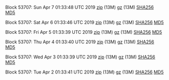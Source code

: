 Block 53707: Sun Apr  7 01:33:48 UTC 2019 [zip](https://files.01coin.io/testnet/2019-04-07/bootstrap.dat.zip) (13M) [gz](https://files.01coin.io/testnet/2019-04-07/bootstrap.dat.tar.gz) (13M) [SHA256](https://files.01coin.io/testnet/2019-04-07/sha256.txt) [MD5](https://files.01coin.io/testnet/2019-04-07/md5.txt)

Block 53707: Sat Apr  6 01:33:46 UTC 2019 [zip](https://files.01coin.io/testnet/2019-04-06/bootstrap.dat.zip) (13M) [gz](https://files.01coin.io/testnet/2019-04-06/bootstrap.dat.tar.gz) (13M) [SHA256](https://files.01coin.io/testnet/2019-04-06/sha256.txt) [MD5](https://files.01coin.io/testnet/2019-04-06/md5.txt)

Block 53707: Fri Apr  5 01:33:39 UTC 2019 [zip](https://files.01coin.io/testnet/2019-04-05/bootstrap.dat.zip) (13M) [gz](https://files.01coin.io/testnet/2019-04-05/bootstrap.dat.tar.gz) (13M) [SHA256](https://files.01coin.io/testnet/2019-04-05/sha256.txt) [MD5](https://files.01coin.io/testnet/2019-04-05/md5.txt)

Block 53707: Thu Apr  4 01:33:40 UTC 2019 [zip](https://files.01coin.io/testnet/2019-04-04/bootstrap.dat.zip) (13M) [gz](https://files.01coin.io/testnet/2019-04-04/bootstrap.dat.tar.gz) (13M) [SHA256](https://files.01coin.io/testnet/2019-04-04/sha256.txt) [MD5](https://files.01coin.io/testnet/2019-04-04/md5.txt)

Block 53707: Wed Apr  3 01:33:39 UTC 2019 [zip](https://files.01coin.io/testnet/2019-04-03/bootstrap.dat.zip) (13M) [gz](https://files.01coin.io/testnet/2019-04-03/bootstrap.dat.tar.gz) (13M) [SHA256](https://files.01coin.io/testnet/2019-04-03/sha256.txt) [MD5](https://files.01coin.io/testnet/2019-04-03/md5.txt)

Block 53707: Tue Apr  2 01:33:41 UTC 2019 [zip](https://files.01coin.io/testnet/2019-04-02/bootstrap.dat.zip) (13M) [gz](https://files.01coin.io/testnet/2019-04-02/bootstrap.dat.tar.gz) (13M) [SHA256](https://files.01coin.io/testnet/2019-04-02/sha256.txt) [MD5](https://files.01coin.io/testnet/2019-04-02/md5.txt)
